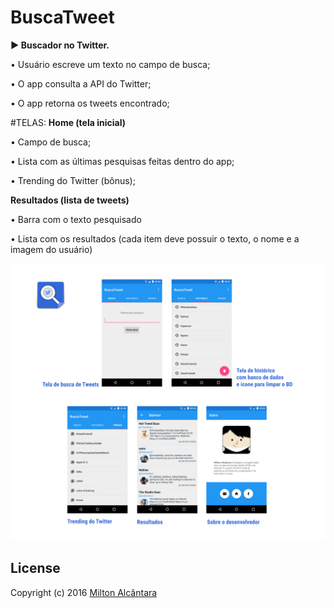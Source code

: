 #  BuscaTweet

**► Buscador no Twitter.**

• Usuário escreve um texto no campo de busca;

• O app consulta a API do Twitter;

• O app retorna os tweets encontrado;

#TELAS:
**Home (tela inicial)**

• Campo de busca;

• Lista com as últimas pesquisas feitas dentro do app;

• Trending do Twitter (bônus);


**Resultados (lista de tweets)**

• Barra com o texto pesquisado

• Lista com os resultados (cada item deve possuir o texto, o nome e a imagem do usuário)

![Screenshot](https://github.com/miltonalcantara/BuscaTweet/blob/master/TelasApp.png)


## License
Copyright (c) 2016 [Milton Alcântara](https://www.facebook.com/miltonalcantaraApps/)
